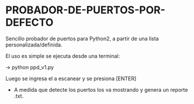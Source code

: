 # PROBADOR-DE-PUERTOS-POR-DEFECTO
Sencillo probador de puertos para Python2, a partir de una lista personalizada/definida.

El uso es simple se ejecuta desde una terminal:

  -> python ppd_v1.py

Luego se ingresa el <objetivo> a escanear y se presiona [ENTER]

* A medida que detecte los puertos los va mostrando y genera un reporte <objetivo>.txt.
